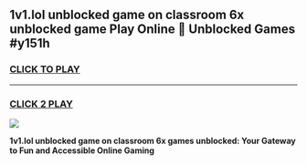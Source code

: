 
## 1v1.lol unblocked game on classroom 6x unblocked game Play Online 👋 Unblocked Games #y151h
<h3>
<a href="https://premium.freeplayer.one?title=1v1.lol_unblocked_game_on_classroom_6x&ref=21F">CLICK TO PLAY</a></h3>
<hr>

<h3>
<a href="https://premium.freeplayer.one?title=1v1.lol_unblocked_game_on_classroom_6x&ref=21F">CLICK 2 PLAY</a>
  
</h3>

<a href="https://premium.freeplayer.one?title=1v1.lol_unblocked_game_on_classroom_6x&ref=21F/"><img src="https://clearcache.store/games.png"></a>


**1v1.lol unblocked game on classroom 6x games unblocked: Your Gateway to Fun and Accessible Online Gaming**
